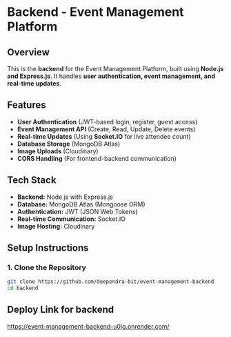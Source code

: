 # Backend - Event Management Platform

## Overview

This is the **backend** for the Event Management Platform, built using **Node.js and Express.js**. It handles **user authentication, event management, and real-time updates**.

## Features

- **User Authentication** (JWT-based login, register, guest access)
- **Event Management API** (Create, Read, Update, Delete events)
- **Real-time Updates** (Using **Socket.IO** for live attendee count)
- **Database Storage** (MongoDB Atlas)
- **Image Uploads** (Cloudinary)
- **CORS Handling** (For frontend-backend communication)

## Tech Stack

- **Backend:** Node.js with Express.js
- **Database:** MongoDB Atlas (Mongoose ORM)
- **Authentication:** JWT (JSON Web Tokens)
- **Real-time Communication:** Socket.IO
- **Image Hosting:** Cloudinary

## Setup Instructions

### **1. Clone the Repository**

```bash
git clone https://github.com/deependra-bit/event-management-backend
cd backend
```

## Deploy Link for backend

https://event-management-backend-u0ig.onrender.com/
